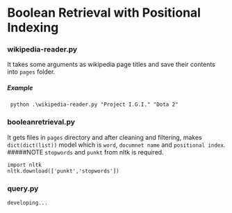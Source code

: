 # Boolean Retrieval with Positional Indexing
### wikipedia-reader.py
It takes some arguments as wikipedia page titles and save their contents into `pages` folder.
##### Example
` python .\wikipedia-reader.py "Project I.G.I." "Dota 2"`
### booleanretrieval.py
It gets files in `pages` directory and after cleaning and filtering, makes `dict(dict(list))` model which is `word`, `documnet name` and `positional index`.
#####NOTE
`stopwords` and `punkt` from nltk is required.
```
import nltk
nltk.download(['punkt','stopwords'])
```
### query.py
`developing...`